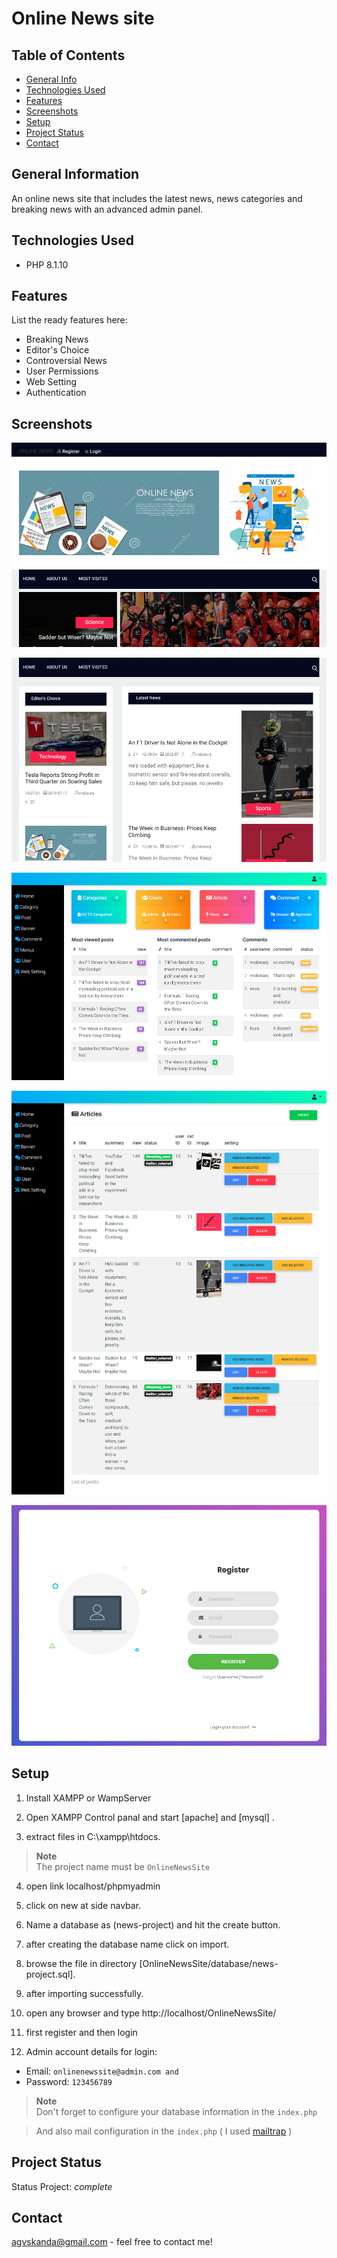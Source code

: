 # Online News site


## Table of Contents
* [General Info](#general-information)
* [Technologies Used](#technologies-used)
* [Features](#features)
* [Screenshots](#screenshots)
* [Setup](#setup)
* [Project Status](#project-status)
* [Contact](#contact)



## General Information
An online news site that includes the latest news, news categories and breaking news with an advanced admin panel.

## Technologies Used
- PHP 8.1.10



## Features
List the ready features here:
- Breaking News
- Editor's Choice
- Controversial News
- User Permissions
- Web Setting
- Authentication


## Screenshots
![online news screenshot](./public/screenshots/Screenshot%20online%20news%20(2).png)

![online news screenshot](./public/screenshots/Screenshot%20online%20news.png)

![adminPanel screenshot](./public/screenshots/Screenshot%20Panel.png)

![online news posts screenshot](./public/screenshots/Screenshot%20Posts.png)

![RegisterPage screenshot](./public/screenshots/Screenshot%20Register.png)

## Setup

1. Install XAMPP or WampServer

2. Open XAMPP Control panal and start [apache] and [mysql] .
 
3. extract files in C:\\xampp\htdocs\.

> **Note** <br>
>  The project name must be `OnlineNewsSite`

4. open link localhost/phpmyadmin

5. click on new at side navbar.

6. Name a database as (news-project) and hit the create button.

7. after creating the database name click on import.

8. browse the file in directory
[OnlineNewsSite/database/news-project.sql].

9. after importing successfully.

10. open any browser and type http://localhost/OnlineNewsSite/

11. first register and then login

12. Admin account details for login:
- Email: `onlinenewssite@admin.com and`
- Password: `123456789`


> **Note** <br>
> Don't forget to configure your database information in the `index.php`


> And also mail configuration in the `index.php`  ( I used [mailtrap](https://mailtrap.io/) )



## Project Status
Status Project:  _complete_




## Contact
agvskanda@gmail.com - feel free to contact me!
